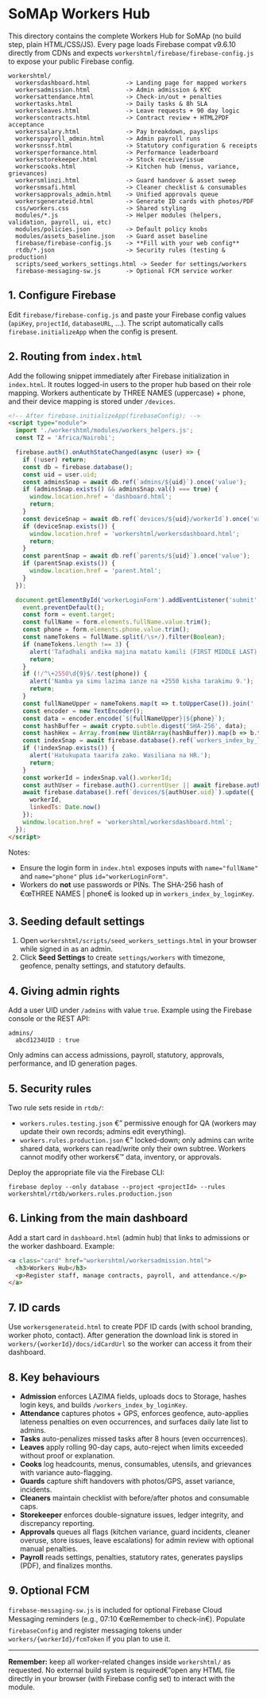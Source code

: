 ﻿# SoMAp Workers Hub

This directory contains the complete Workers Hub for SoMAp (no build step, plain HTML/CSS/JS). Every page loads Firebase compat v9.6.10 directly from CDNs and expects `workershtml/firebase/firebase-config.js` to expose your public Firebase config.

```
workershtml/
  workersdashboard.html          -> Landing page for mapped workers
  workersadmission.html          -> Admin admission & KYC
  workersattendance.html         -> Check-in/out + penalties
  workertasks.html               -> Daily tasks & 8h SLA
  workersleaves.html             -> Leave requests + 90 day logic
  workerscontracts.html          -> Contract review + HTML2PDF acceptance
  workerssalary.html             -> Pay breakdown, payslips
  workerspayroll_admin.html      -> Admin payroll runs
  workersnssf.html               -> Statutory configuration & receipts
  workersperformance.html        -> Performance leaderboard
  workersstorekeeper.html        -> Stock receive/issue
  workerscooks.html              -> Kitchen hub (menus, variance, grievances)
  workersmlinzi.html             -> Guard handover & asset sweep
  workersmsafi.html              -> Cleaner checklist & consumables
  workersapprovals_admin.html    -> Unified approvals queue
  workersgenerateid.html         -> Generate ID cards with photos/PDF
  css/workers.css                -> Shared styling
  modules/*.js                   -> Helper modules (helpers, validation, payroll, ui, etc)
  modules/policies.json          -> Default policy knobs
  modules/assets_baseline.json   -> Guard asset baseline
  firebase/firebase-config.js    -> **Fill with your web config**
  rtdb/*.json                    -> Security rules (testing & production)
  scripts/seed_workers_settings.html -> Seeder for settings/workers
  firebase-messaging-sw.js       -> Optional FCM service worker
```

## 1. Configure Firebase

Edit `firebase/firebase-config.js` and paste your Firebase config values (`apiKey`, `projectId`, `databaseURL`, ...). The script automatically calls `firebase.initializeApp` when the config is present.

## 2. Routing from `index.html`

Add the following snippet immediately after Firebase initialization in `index.html`. It routes logged-in users to the proper hub based on their role mapping. Workers authenticate by THREE NAMES (uppercase) + phone, and their device mapping is stored under `/devices`.

```html
<!-- After firebase.initializeApp(firebaseConfig); -->
<script type="module">
  import './workershtml/modules/workers_helpers.js';
  const TZ = 'Africa/Nairobi';

  firebase.auth().onAuthStateChanged(async (user) => {
    if (!user) return;
    const db = firebase.database();
    const uid = user.uid;
    const adminsSnap = await db.ref(`admins/${uid}`).once('value');
    if (adminsSnap.exists() && adminsSnap.val() === true) {
      window.location.href = 'dashboard.html';
      return;
    }
    const deviceSnap = await db.ref(`devices/${uid}/workerId`).once('value');
    if (deviceSnap.exists()) {
      window.location.href = 'workershtml/workersdashboard.html';
      return;
    }
    const parentSnap = await db.ref(`parents/${uid}`).once('value');
    if (parentSnap.exists()) {
      window.location.href = 'parent.html';
    }
  });

  document.getElementById('workerLoginForm').addEventListener('submit', async (event) => {
    event.preventDefault();
    const form = event.target;
    const fullName = form.elements.fullName.value.trim();
    const phone = form.elements.phone.value.trim();
    const nameTokens = fullName.split(/\s+/).filter(Boolean);
    if (nameTokens.length !== 3) {
      alert('Tafadhali andika majina matatu kamili (FIRST MIDDLE LAST).');
      return;
    }
    if (!/^\+2550\d{9}$/.test(phone)) {
      alert('Namba ya simu lazima ianze na +2550 kisha tarakimu 9.');
      return;
    }
    const fullNameUpper = nameTokens.map(t => t.toUpperCase()).join(' ');
    const encoder = new TextEncoder();
    const data = encoder.encode(`${fullNameUpper}|${phone}`);
    const hashBuffer = await crypto.subtle.digest('SHA-256', data);
    const hashHex = Array.from(new Uint8Array(hashBuffer)).map(b => b.toString(16).padStart(2, '0')).join('');
    const indexSnap = await firebase.database().ref(`workers_index_by_loginKey/${hashHex}`).once('value');
    if (!indexSnap.exists()) {
      alert('Hatukupata taarifa zako. Wasiliana na HR.');
      return;
    }
    const workerId = indexSnap.val().workerId;
    const authUser = firebase.auth().currentUser || await firebase.auth().signInAnonymously();
    await firebase.database().ref(`devices/${authUser.uid}`).update({
      workerId,
      linkedTs: Date.now()
    });
    window.location.href = 'workershtml/workersdashboard.html';
  });
</script>
```

Notes:
* Ensure the login form in `index.html` exposes inputs with `name="fullName"` and `name="phone"` plus `id="workerLoginForm"`.
* Workers do **not** use passwords or PINs. The SHA-256 hash of €œTHREE NAMES | phone€ is looked up in `workers_index_by_loginKey`.

## 3. Seeding default settings

1. Open `workershtml/scripts/seed_workers_settings.html` in your browser while signed in as an admin.
2. Click **Seed Settings** to create `settings/workers` with timezone, geofence, penalty settings, and statutory defaults.

## 4. Giving admin rights

Add a user UID under `/admins` with value `true`. Example using the Firebase console or the REST API:
```
admins/
  abcd1234UID : true
```
Only admins can access admissions, payroll, statutory, approvals, performance, and ID generation pages.

## 5. Security rules

Two rule sets reside in `rtdb/`:

* `workers.rules.testing.json` €” permissive enough for QA (workers may update their own records; admins edit everything).
* `workers.rules.production.json` €” locked-down; only admins can write shared data, workers can read/write only their own subtree. Workers cannot modify other workers€™ data, inventory, or approvals.

Deploy the appropriate file via the Firebase CLI:
```
firebase deploy --only database --project <projectId> --rules workershtml/rtdb/workers.rules.production.json
```

## 6. Linking from the main dashboard

Add a start card in `dashboard.html` (admin hub) that links to admissions or the worker dashboard. Example:
```html
<a class="card" href="workershtml/workersadmission.html">
  <h3>Workers Hub</h3>
  <p>Register staff, manage contracts, payroll, and attendance.</p>
</a>
```

## 7. ID cards

Use `workersgenerateid.html` to create PDF ID cards (with school branding, worker photo, contact). After generation the download link is stored in `workers/{workerId}/docs/idCardUrl` so the worker can access it from their dashboard.

## 8. Key behaviours

* **Admission** enforces LAZIMA fields, uploads docs to Storage, hashes login keys, and builds `/workers_index_by_loginKey`.
* **Attendance** captures photos + GPS, enforces geofence, auto-applies lateness penalties on even occurrences, and surfaces daily late list to admins.
* **Tasks** auto-penalizes missed tasks after 8 hours (even occurrences).
* **Leaves** apply rolling 90-day caps, auto-reject when limits exceeded without proof or explanation.
* **Cooks** log headcounts, menus, consumables, utensils, and grievances with variance auto-flagging.
* **Guards** capture shift handovers with photos/GPS, asset variance, incidents.
* **Cleaners** maintain checklist with before/after photos and consumable caps.
* **Storekeeper** enforces double-signature issues, ledger integrity, and discrepancy reporting.
* **Approvals** queues all flags (kitchen variance, guard incidents, cleaner overuse, store issues, leave escalations) for admin review with optional manual penalties.
* **Payroll** reads settings, penalties, statutory rates, generates payslips (PDF), and finalizes months.

## 9. Optional FCM

`firebase-messaging-sw.js` is included for optional Firebase Cloud Messaging reminders (e.g., 07:10 €œRemember to check-in€). Populate `firebaseConfig` and register messaging tokens under `workers/{workerId}/fcmToken` if you plan to use it.

---

**Remember:** keep all worker-related changes inside `workershtml/` as requested. No external build system is required€”open any HTML file directly in your browser (with Firebase config set) to interact with the module.


